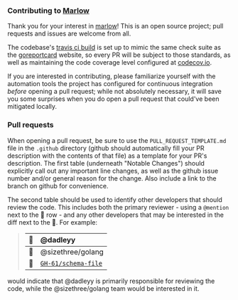 ### Contributing to [Marlow]

Thank you for your interest in [marlow]! This is an open source project; pull requests and issues are welcome from all.

The codebase's [travis ci build][travis] is set up to mimic the same check suite as the [goreportcard] website, so
every PR will be subject to those standards, as well as maintaining the code coverage level configured at [codecov.io].

If you are interested in contributing, please familiarize yourself with the automation tools the project has configured
for continuous integration _before_ opening a pull request; while not absolutely necessary, it will save you some
surprises when you do open a pull request that could've been mitigated locally.

### Pull requests

When opening a pull request, be sure to use the `PULL_REQUEST_TEMPLATE.md` file in the `.github` directory (github should automatically fill your PR description with the contents of that file) as a template for your PR's description. The first table (underneath "Notable Changes") should explicitly call out any important line changes, as well as the github issue number and/or general reason for the change. Also include a link to the branch on github for convenience.

The second table should be used to identify other developers that should review the code. This includes both the primary reviewer - using a `@mention` next to the :tophat: row - and any other developers that may be interested in the diff next to the :paperclip:. For example:

> | :tophat: | @dadleyy |
> | :--- | :--- |
> | :paperclip: | @sizethree/golang |
> | :evergreen_tree: | [`GH-61/schema-file`][branch.url]


would indicate that @dadleyy is primarily responsible for reviewing the code, while the @sizethree/golang team would be interested in it.


[branch.url]: https://github.com/dadleyy/marlow/tree/GH-61/schema-file
[Marlow]: https://github.com/dadleyy/marlow
[travis]: https://travis-ci.org/dadleyy/marlow
[goreportcard]: https://goreportcard.com
[codecov.io]: https://codecov.io/gh/dadleyy/marlow

